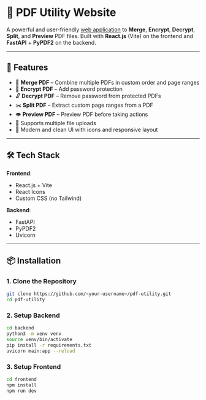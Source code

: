 # 📄 PDF Utility Website

A powerful and user-friendly [web application](https://sanjay-saravana.github.io/pdf-utility/) to **Merge**, **Encrypt**, **Decrypt**, **Split**, and **Preview** PDF files. Built with **React.js** (Vite) on the frontend and **FastAPI** + **PyPDF2** on the backend.

---

## 🚀 Features

- 🔗 **Merge PDF** – Combine multiple PDFs in custom order and page ranges
- 🔐 **Encrypt PDF** – Add password protection
- 🔓 **Decrypt PDF** – Remove password from protected PDFs
- ✂️ **Split PDF** – Extract custom page ranges from a PDF
- 👁️ **Preview PDF** – Preview PDF before taking actions
- 📂 Supports multiple file uploads
- 🧾 Modern and clean UI with icons and responsive layout

---

## 🛠️ Tech Stack

**Frontend**:  
- React.js + Vite  
- React Icons  
- Custom CSS (no Tailwind)

**Backend**:  
- FastAPI  
- PyPDF2  
- Uvicorn

---

## 📦 Installation

### 1. Clone the Repository

```bash
git clone https://github.com/<your-username>/pdf-utility.git
cd pdf-utility

```

### 2. Setup Backend

```bash
cd backend
python3 -m venv venv
source venv/bin/activate
pip install -r requirements.txt
uvicorn main:app --reload
```

### 3. Setup Frontend

```bash
cd frontend
npm install
npm run dev
```
